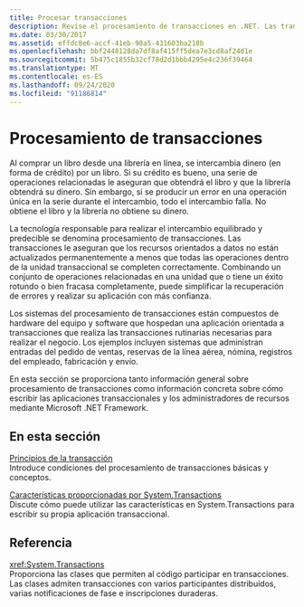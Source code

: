 ```yaml
---
title: Procesar transacciones
description: Revise el procesamiento de transacciones en .NET. Las transacciones garantizan que los recursos orientados a datos no se actualicen permanentemente a menos que todas las operaciones se completen correctamente.
ms.date: 03/30/2017
ms.assetid: effdc8e6-accf-41eb-98a5-431603ba218b
ms.openlocfilehash: bbf2448128da7df8af415ff5dea7e3cd8af24d1e
ms.sourcegitcommit: 5b475c1855b32cf78d2d1bbb4295e4c236f39464
ms.translationtype: MT
ms.contentlocale: es-ES
ms.lasthandoff: 09/24/2020
ms.locfileid: "91186814"
---
```

# <a name="transaction-processing"></a>Procesamiento de transacciones

Al comprar un libro desde una librería en línea, se intercambia dinero (en forma de crédito) por un libro. Si su crédito es bueno, una serie de operaciones relacionadas le aseguran que obtendrá el libro y que la librería obtendrá su dinero. Sin embargo, si se producir un error en una operación única en la serie durante el intercambio, todo el intercambio falla. No obtiene el libro y la librería no obtiene su dinero.  
  
 La tecnología responsable para realizar el intercambio equilibrado y predecible se denomina procesamiento de transacciones. Las transacciones le aseguran que los recursos orientados a datos no están actualizados permanentemente a menos que todas las operaciones dentro de la unidad transaccional se completen correctamente. Combinando un conjunto de operaciones relacionadas en una unidad que o tiene un éxito rotundo  o bien fracasa completamente, puede simplificar la recuperación de errores y realizar su aplicación con más confianza.  
  
 Los sistemas del procesamiento de transacciones están compuestos de hardware del equipo y software que hospedan una aplicación orientada a transacciones que realiza las transacciones rutinarias necesarias para realizar el negocio. Los ejemplos incluyen sistemas que administran entradas del pedido de ventas, reservas de la línea aérea, nómina, registros del empleado, fabricación y envío.  
  
 En esta sección se proporciona tanto información general sobre procesamiento de transacciones como información concreta sobre cómo escribir las aplicaciones transaccionales y los administradores de recursos mediante Microsoft .NET Framework.  
  
## <a name="in-this-section"></a>En esta sección  

 [Principios de la transacción](transaction-fundamentals.md)  
 Introduce condiciones del procesamiento de transacciones básicas y conceptos.  
  
 [Características proporcionadas por System.Transactions](features-provided-by-system-transactions.md)  
 Discute cómo puede utilizar las características en System.Transactions para escribir su propia aplicación transaccional.  
  
## <a name="reference"></a>Referencia  

 <xref:System.Transactions>  
 Proporciona las clases que permiten al código participar en transacciones. Las clases admiten transacciones con varios participantes distribuidos, varias notificaciones de fase e inscripciones duraderas.
